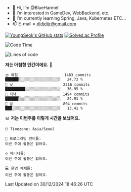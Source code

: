 - 👋 Hi, I’m @BlueHarmel
- 👀 I’m interested in GameDev, WebBackend, etc.
- 🌱 I’m currently learning Spring, Java, Kubernetes ETC...
- 📫 E-mail = dldjdtjr@gmail.com

[![YoungSeok's GitHub stats](https://github-readme-stats.vercel.app/api?username=BlueHarmel&show_icons=true&theme=transparent)](https://github.com/anuraghazra/github-readme-stats)
[![Solved.ac Profile](http://mazassumnida.wtf/api/v2/generate_badge?boj=dldjdtjr)](https://solved.ac/dldjdtjr/)

<!--START_SECTION:waka-->
![Code Time](http://img.shields.io/badge/Code%20Time-805%20hrs%2047%20mins-blue)

![Lines of code](https://img.shields.io/badge/%EC%A0%80%EB%8A%94%20%EC%97%AC%ED%83%9C%EA%B9%8C%EC%A7%80%20-46.7%20million%20%EC%A4%84%EC%9D%98%20%EC%BD%94%EB%93%9C%EB%A5%BC%20%EC%9E%91%EC%84%B1%ED%96%88%EC%96%B4%EC%9A%94.-blue)

**저는 아침형 인간이에요. 🐤** 

```text
🌞 아침                     1483 commits        ██████░░░░░░░░░░░░░░░░░░░   24.73 % 
🌆 낮　                     2216 commits        █████████░░░░░░░░░░░░░░░░   36.95 % 
🌃 저녁                     1494 commits        ██████░░░░░░░░░░░░░░░░░░░   24.91 % 
🌙 밤　                     804 commits         ███░░░░░░░░░░░░░░░░░░░░░░   13.41 % 
```


📊 **저는 이번주를 이렇게 시간을 보냈어요.** 

```text
🕑︎ Timezone: Asia/Seoul

💬 프로그래밍 언어들: 
이번 주에 활동은 없어요.

🔥 에디터들: 
이번 주에 활동은 없어요.

💻 운영 체제들: 
이번 주에 활동은 없어요.
```


 Last Updated on 30/12/2024 18:46:26 UTC
<!--END_SECTION:waka-->
<!---
BlueHarmel/BlueHarmel is a ✨ special ✨ repository because its `README.md` (this file) appears on your GitHub profile.
You can click the Preview link to take a look at your changes.
--->

